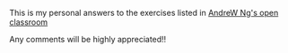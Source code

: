 
This is my personal answers to the exercises listed in [AndreW Ng's open classroom](http://openclassroom.stanford.edu/MainFolder/CoursePage.php?course=MachineLearning)


Any comments will be highly appreciated!!
